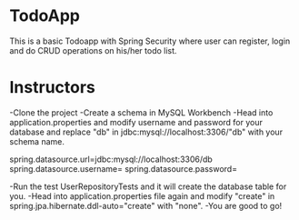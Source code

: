 # TodoApp
This is a basic Todoapp with Spring Security where user can register, login and do CRUD operations on his/her todo list.
# Instructors

-Clone the project
-Create a schema in MySQL Workbench
-Head into application.properties and modify username and password for your database and replace "db" in jdbc:mysql://localhost:3306/"db" with your schema name.

  spring.datasource.url=jdbc:mysql://localhost:3306/db
  spring.datasource.username=
  spring.datasource.password=
  
-Run the test UserRepositoryTests and it will create the database table for you.
-Head into application.properties file again and modify "create" in spring.jpa.hibernate.ddl-auto="create" with "none".
-You are good to go!  

